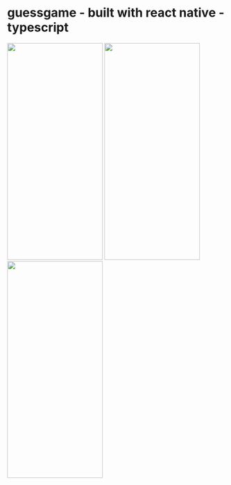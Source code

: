 
# guessgame - built with react native - typescript
<img  width="220" height="500" src="https://github.com/kelvin888-cloud/guessgame/assets/83751389/955fc026-87e8-4d15-bcec-ac3fe0f12702"/>
<img  width="220" height="500" src="https://github.com/kelvin888-cloud/guessgame/assets/83751389/76e56080-4933-41f0-b6e3-f0abb69bfaef"/>
<img  width="220" height="500" src="https://github.com/kelvin888-cloud/guessgame/assets/83751389/5eefe9d5-b820-4c16-9c01-3d012490a5cc"/>
